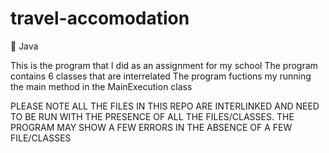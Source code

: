 # travel-accomodation
🔵 Java

This is the program that I did as an assignment for my school
The program contains 6 classes that are interrelated 
The program fuctions my running the main method in the MainExecution class

PLEASE NOTE ALL THE FILES IN THIS REPO ARE INTERLINKED AND NEED TO BE RUN WITH THE PRESENCE OF ALL THE FILES/CLASSES. 
THE PROGRAM MAY SHOW A FEW ERRORS IN THE ABSENCE OF A FEW FILE/CLASSES
